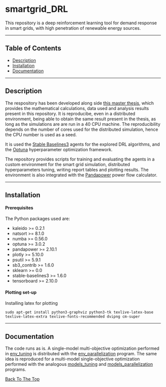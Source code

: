 # smartgrid_DRL

This repository is a deep reinforcement learning tool for demand response in smart grids, with high penetration of renewable energy sources.
___

## Table of Contents

- [Description](#description)
- [Installation](#installation)
- [Documentation](#documentation)
<!---
- [Author Info](#author-info)
-->
___

## Description

The respository has been developed along side [this master thesis](https://github.com/pau-3i8/smartgrid_DRL/master_thesis), which provides the mathematical calculations, data used and analysis results present in this repository. It is reproducibe, even in a distributed environment, being able to obtain the same result present in the thesis, as long as the simulations are are run in a 40 CPU machine. The reproducibility depends on the number of cores used for the distributed simulation, hence the CPU number is used as a seed.

It is used the [Stable Baselines3](https://github.com/DLR-RM/stable-baselines3) agents for the explored DRL algorithms, and the [Optuna](https://github.com/optuna/optuna) hyperparameter optimization framework.

The repository provides scripts for training and evaluating the agents in a custom environment for the smart grid simulation, distributed hyperparameters tuning, writing report tables and plotting results. The environment is also integrated with the [Pandapower](https://github.com/e2nIEE/pandapower) power flow calculator.
___

## Installation

#### Prerequisites

The Python packages used are:
- kaleido >= 0.2.1
- natsort >= 8.1.0
- numba >= 0.56.0
- optuna >= 3.0.2
- pandapower >= 2.10.1
- plotly >= 5.10.0
- psutil >= 5.9.1
- sb3_contrib >= 1.6.0
- sklearn >= 0.0
- stable-baselines3 >= 1.6.0
- tensorboard >= 2.10.0

#### Plotting set-up

Installing latex for plotting
```
sudo apt-get install python3-graphviz python3-tk texlive-latex-base texlive-latex-extra texlive-fonts-recommended dvipng cm-super
```
___
## Documentation

The code runs as is. A single-model multi-objective optimization performed in [env_tuning](https://github.com/pau-3i8/smartgrid_DRL/tree/main/intrinsic_param_study/env_tuning.py) is distributed with the [env_parallelization](https://github.com/pau-3i8/smartgrid_DRL/tree/main/intrinsic_param_study/env_parallelization.py) program. The same idea is reproduced for a multi-model single-objective optimization performed with the analogous [models_tuning](https://github.com/pau-3i8/smartgrid_DRL/tree/main/models_study/models_tuning.py) and [models_parallelization](https://github.com/pau-3i8/smartgrid_DRL/tree/main/models_study/models_parallelization.py) programs.

[Back To The Top](#smartgrid_DRL)

<!---
___
## Authos Infor

- LinkedIn - [Pau Fisco](https://www.linkedin.com/in/pau-fisco-compte/?locale=en_US)

[Back To The Top](#smartgrid_DRL)
-->

